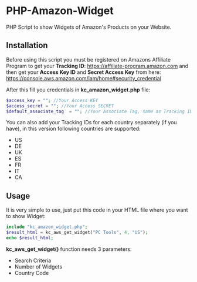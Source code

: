 # PHP-Amazon-Widget
PHP Script to show Widgets of Amazon's Products on your Website.

## Installation
Before using this script you must be registered on Amazons Affiliate Program to get your **Tracking ID**: https://affiliate-program.amazon.com  and then get your **Access Key ID** and **Secret Access Key** from here: https://console.aws.amazon.com/iam/home#security_credential

After this fill you credentials in **kc_amazon_widget.php** file:
```php
$access_key = ""; //Your Access KEY
$access_secret = ""; //Your Access SECRET
$default_associate_tag 	= ""; //Your Associate Tag, same as Tracking ID
```

You can also add your Tracking IDs for each country separately (if you have), in this version following countries are supported:
- US
- DE
- UK
- ES
- FR
- IT
- CA


## Usage
It is very simple to use, just put this code in your HTML file where you want to show Widget:

```php
include "kc_amazon_widget.php";
$result_html = kc_aws_get_widget("PC Tools", 4, "US");
echo $result_html;
```

**kc_aws_get_widget()** function needs 3 parameters:
- Search Criteria
- Number of Widgets
- Country Code




